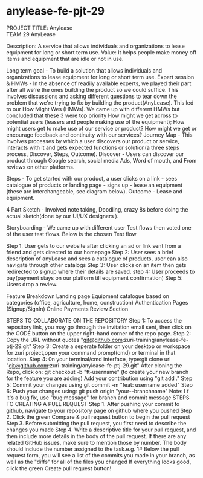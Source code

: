 # anylease-fe-pjt-29
PROJECT TITLE: Anylease    
TEAM 29 AnyLease

Description: A service that allows individuals and organizations to lease equipment for long or short term use. Value: It helps people make money off items and equipment that are idle or not in use.

Long term goal - To build a solution that allows individuals and organizations to lease equipment for long or short term use.
Expert session & HMWs - In the absence of readily available experts, we played their part after all we're the ones building the product so we could suffice. This involves discussions and asking different questions to tear down the problem that we're trying to fix by building the product(AnyLease). This led to our How Might Wes (HMWs). We came up with different HMWs but concluded that these 3 were top priority
How might we get across to potential users (leasers and people making use of the equipment);
How might users get to make use of our service or product?
How might we get or encourage feedback and continuity with our services?
Journey Map - This involves processes by which a user discovers our product or service, interacts with it and gets expected functions or solution(a three steps process, Discover, Steps, Outcome).
Discover - Users can discover our product through Google search, social media Ads, Word of mouth, and From reviews on other platforms.

Steps - To get started with our product, a user clicks on a link - sees catalogue of products or landing page - signs up - lease an equipment (these are interchangeable, see diagram below).
Outcome - Lease and equipment.

4 Part Sketch - Involved note taking, Doodling, crazy 8s before doing the actual sketch(done by our UI/UX designers ).
	

Storyboarding - We came up with different user Test flows then voted one of the user test flows. Below is the chosen Test flow

Step 1: User gets to our website after clicking an ad or link sent from a friend and gets directed to our homepage
Step 2: User sees a brief description of anyLease and sees a catalogue of products, user can also navigate through other catalogs
Step 3: User clicks on an item then gets redirected to signup where their details are saved.
step 4: User proceeds to pay(payment stays on our platform till equipment confirmation) 
Step 5: Users drop a review.


 
Feature Breakdown
Landing page
Equipment catalogue based on categories (office, agriculture, home, construction)
Authentication Pages (Signup/SignIn)
Online Payments
Review Section

STEPS TO COLLABORATE ON THE REPOSITORY
Step 1: To access the repository link, you may go througjh the invitation email sent, then click on the CODE button on the upper right-hand corner of the repo page.
Step 2: Copy the URL without quotes "git@github.com:zuri-training/anylease-fe-ptj-29.git"
Step 3: Create a seperate folder on your desktop or workspace for zuri project,open your command prompt(cmd) or terminal in that location.
Step 4: 0n your terminal/cmd interface, type:git clone url "git@github.com:zuri-training/anylease-fe-ptj-29.git"
After cloning the Repo, click on:
git checkout -b "ft-username" (to create your new branch for the feature you are adding)
Add your contribution using "git add ."
Step 5: Commit your changes using git commit -m "feat: username added"
Step 6: Push your changes using: git push origin "your--branchname"
Note: I f it's a bug fix, use "bug:message" for branch and commit message
STEPS TO CREATING A PULL REQUEST
Step 1. After pushing your commit to github, navigate to your repository  page on github where you pushed
Step 2. Click the green Compare & pull request button to begin the pull request
Step 3. Before submitting the pull request, you first need to describe the changes you made
Step 4. Write a descriptive title for your pull request, and then include more details in the body of the pull request. If there are any related GitHub issues, make sure to mention those by number. The body should include the number assigned to the task.e.g. 1#
Below the pull request form, you will see a list of the commits you made in your branch, as well as the "diffs" for all of the files you changed
If everything looks good, click the green Create pull request button!
